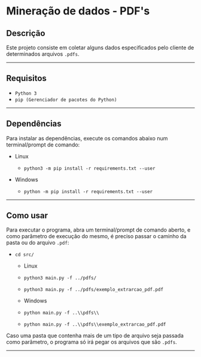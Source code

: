 # Mineração de dados - PDF's

## Descrição
Este projeto consiste em coletar alguns dados especificados pelo cliente de determinados arquivos `.pdfs`.

---
## Requisitos

* `Python 3`
* `pip (Gerenciador de pacotes do Python)`

---
## Dependências

Para instalar as dependências, execute os comandos abaixo num terminal/prompt de comando:

* Linux
  * `python3 -m pip install -r requirements.txt --user`

* Windows
  * `python -m pip install -r requirements.txt --user`

---
## Como usar

Para executar o programa, abra um terminal/prompt de comando aberto, e como parâmetro de execução do mesmo, é preciso passar o caminho da pasta ou do arquivo `.pdf`:
* `cd src/`
    * Linux
    * `python3 main.py -f ../pdfs/`
    * `python3 main.py -f ../pdfs/exemplo_extrarcao_pdf.pdf`

    * Windows
    * `python main.py -f ..\\pdfs\\`
    * `python main.py -f ..\\pdfs\\exemplo_extrarcao_pdf.pdf`

Caso uma pasta que contenha mais de um tipo de arquivo seja passada como parâmetro, o programa só irá pegar os arquivos que são `.pdfs`.

---